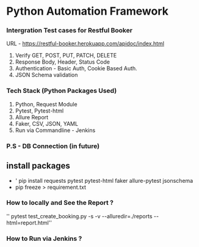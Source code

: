 # Python Automation Framework

### Intergration Test cases for Restful Booker

URL - https://restful-booker.herokuapp.com/apidoc/index.html
1. Verify GET, POST, PUT, PATCH, DELETE
2. Response Body, Header, Status Code
2. Authentication - Basic Auth, Cookie Based Auth.
3. JSON Schema validation

### Tech Stack (Python Packages Used)

1. Python, Request Module
2. Pytest, Pytest-html
3. Allure Report
4. Faker, CSV, JSON, YAML
5. Run via Commandline - Jenkins

### P.S - DB Connection (in future)
## install packages 
 - ' pip install requests pytest pytest-html faker allure-pytest jsonschema 
 - pip freeze > requirement.txt

### How to locally and See the Report ?
'' pytest test_create_booking.py -s -v --alluredir=./reports --html=report.html''
### How to Run via Jenkins ?